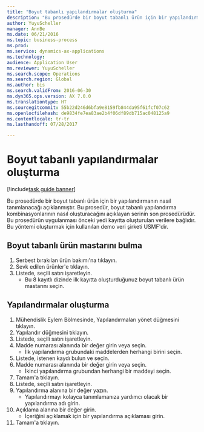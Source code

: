 ```yaml
--- 
title: "Boyut tabanlı yapılandırmalar oluşturma"
description: "Bu prosedürde bir boyut tabanlı ürün için bir yapılandırmanın nasıl tanımlanacağı açıklanmıştır."
author: YuyuScheller
manager: AnnBe
ms.date: 06/21/2016
ms.topic: business-process
ms.prod: 
ms.service: dynamics-ax-applications
ms.technology: 
audience: Application User
ms.reviewer: YuyuScheller
ms.search.scope: Operations
ms.search.region: Global
ms.author: bis
ms.search.validFrom: 2016-06-30
ms.dyn365.ops.version: AX 7.0.0
ms.translationtype: HT
ms.sourcegitcommit: 55b22d246d6bfa9e8159fb844da95f61fcf07c62
ms.openlocfilehash: de9834fe7ea83ae2b4f06df89db715ac048125a9
ms.contentlocale: tr-tr
ms.lasthandoff: 07/28/2017

---
```

# <a name="create-dimension-based-configurations"></a>Boyut tabanlı yapılandırmalar oluşturma

[!include[task guide banner](../../includes/task-guide-banner.md)]

Bu prosedürde bir boyut tabanlı ürün için bir yapılandırmanın nasıl tanımlanacağı açıklanmıştır. Bu prosedür, boyut tabanlı yapılandırma kombinasyonlarının nasıl oluşturacağını açıklayan serinin son prosedürüdür. Bu prosedürün uygulanması önceki yedi kayıtta oluşturulan verilere bağlıdır. Bu yöntemi oluşturmak için kullanılan demo veri şirketi USMF'dir.


## <a name="find-the-dimension-based-product-master"></a>Boyut tabanlı ürün mastarını bulma
1. Serbest bırakılan ürün bakımı'na tıklayın.
2. Sevk edilen ürünler'e tıklayın.
3. Listede, seçili satırı işaretleyin.
    * Bu 8 kayıtlı dizinde ilk kayıtta oluşturduğunuz boyut tabanlı ürün mastarını seçin.  

## <a name="create-configurations"></a>Yapılandırmalar oluşturma
1. Mühendislik Eylem Bölmesinde, Yapılandırmaları yönet düğmesini tıklayın.
2. Yapılandır düğmesini tıklayın.
3. Listede, seçili satırı işaretleyin.
4. Madde numarası alanında bir değer girin veya seçin.
    * İlk yapılandırma grubundaki maddelerden herhangi birini seçin.  
5. Listede, istenen kaydı bulun ve seçin.
6. Madde numarası alanında bir değer girin veya seçin.
    * İkinci yapılandırma grubundan herhangi bir maddeyi seçin.  
7. Tamam'a tıklayın.
8. Listede, seçili satırı işaretleyin.
9. Yapılandırma alanına bir değer yazın.
    * Yapılandırmayı kolayca tanımlamanıza yardımcı olacak bir yapılandırma adı girin.  
10. Açıklama alanına bir değer girin.
    * İçeriğini açıklamak için bir yapılandırma açıklaması girin.  
11. Tamam'a tıklayın.



